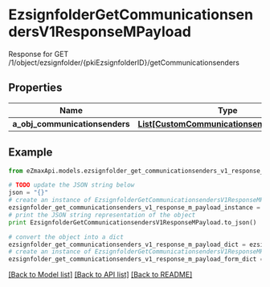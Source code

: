 # EzsignfolderGetCommunicationsendersV1ResponseMPayload

Response for GET /1/object/ezsignfolder/{pkiEzsignfolderID}/getCommunicationsenders

## Properties
Name | Type | Description | Notes
------------ | ------------- | ------------- | -------------
**a_obj_communicationsenders** | [**List[CustomCommunicationsenderResponse]**](CustomCommunicationsenderResponse.md) |  | 

## Example

```python
from eZmaxApi.models.ezsignfolder_get_communicationsenders_v1_response_m_payload import EzsignfolderGetCommunicationsendersV1ResponseMPayload

# TODO update the JSON string below
json = "{}"
# create an instance of EzsignfolderGetCommunicationsendersV1ResponseMPayload from a JSON string
ezsignfolder_get_communicationsenders_v1_response_m_payload_instance = EzsignfolderGetCommunicationsendersV1ResponseMPayload.from_json(json)
# print the JSON string representation of the object
print EzsignfolderGetCommunicationsendersV1ResponseMPayload.to_json()

# convert the object into a dict
ezsignfolder_get_communicationsenders_v1_response_m_payload_dict = ezsignfolder_get_communicationsenders_v1_response_m_payload_instance.to_dict()
# create an instance of EzsignfolderGetCommunicationsendersV1ResponseMPayload from a dict
ezsignfolder_get_communicationsenders_v1_response_m_payload_form_dict = ezsignfolder_get_communicationsenders_v1_response_m_payload.from_dict(ezsignfolder_get_communicationsenders_v1_response_m_payload_dict)
```
[[Back to Model list]](../README.md#documentation-for-models) [[Back to API list]](../README.md#documentation-for-api-endpoints) [[Back to README]](../README.md)


